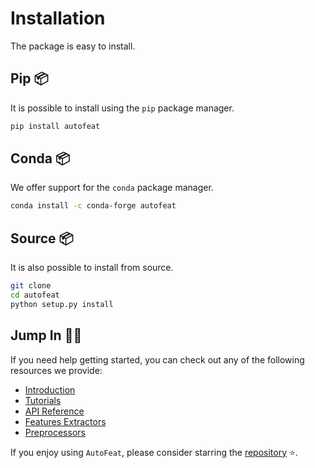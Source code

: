 # Installation

The package is easy to install.

## Pip 📦

It is possible to install using the `pip` package manager.

```bash
pip install autofeat
```

## Conda 📦

We offer support for the `conda` package manager.

```bash
conda install -c conda-forge autofeat
```

## Source 📦

It is also possible to install from source.

```bash
git clone
cd autofeat
python setup.py install
```

## Jump In 🏊‍♂️

If you need help getting started, you can check out any of the following resources we provide:

- [Introduction](introduction.md)
- [Tutorials](../tutorials/tutorials.md)
- [API Reference](../api/api.md)
- [Features Extractors](../api/features.md)
- [Preprocessors](../api/preprocess/preprocess.md)

If you enjoy using `AutoFeat`, please consider starring the [repository](https://github.com/autonlab/AutoFeat) ⭐️.